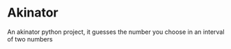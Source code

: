 # Akinator

An akinator python project, it guesses the number you choose in an interval of two numbers